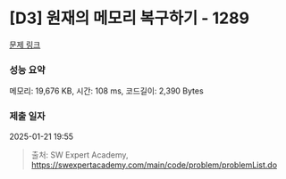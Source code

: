 # [D3] 원재의 메모리 복구하기 - 1289 

[문제 링크](https://swexpertacademy.com/main/code/problem/problemDetail.do?contestProbId=AV19AcoKI9sCFAZN) 

### 성능 요약

메모리: 19,676 KB, 시간: 108 ms, 코드길이: 2,390 Bytes

### 제출 일자

2025-01-21 19:55



> 출처: SW Expert Academy, https://swexpertacademy.com/main/code/problem/problemList.do